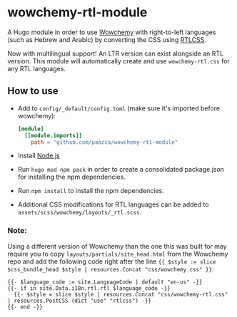 # wowchemy-rtl-module
A Hugo module in order to use [Wowchemy](https://github.com/wowchemy/wowchemy-hugo-modules/) with right-to-left languages (such as Hebrew and Arabic) by converting the CSS using [RTLCSS](https://github.com/MohammadYounes/rtlcss).

Now with multilingual support! An LTR version can exist alongside an RTL version. This module will automatically create and use `wowchemy-rtl.css` for any RTL languages.

## How to use
* Add to `config/_default/config.toml` (make sure it's imported before wowchemy):

  ```toml
  [module]
    [[module.imports]]
      path = "github.com/paazca/wowchemy-rtl-module"
  ```
* Install [Node.js](https://nodejs.org/)
* Run `hugo mod npm pack` in order to create a consolidated package.json for installing the npm dependencies.
* Run `npm install` to install the npm dependencies.
* Additional CSS modifications for RTL languages can be added to `assets/scss/wowchemy/layouts/_rtl.scss`.


### Note:
Using a different version of Wowchemy than the one this was built for may require you to copy `layouts/partials/site_head.html` from the Wowchemy repo and add the following code right after the line `{{ $style := slice $css_bundle_head $style | resources.Concat "css/wowchemy.css" }}`:
```
{{- $language_code := site.LanguageCode | default "en-us" -}}
{{- if in site.Data.i18n.rtl.rtl $language_code -}}
  {{- $style = slice $style | resources.Concat "css/wowchemy-rtl.css" | resources.PostCSS (dict "use" "rtlcss") -}}
{{- end -}}
```
